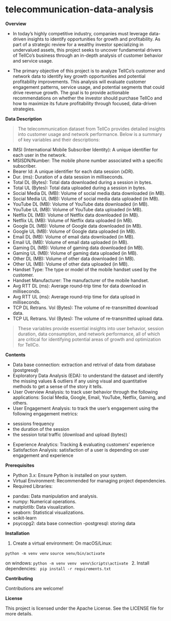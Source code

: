 # telecommunication-data-analysis
**Overview**
* In today’s highly competitive industry, companies must leverage data-driven insights to identify opportunities for growth and profitability.  As part of a strategic review for a wealthy investor specializing in undervalued assets, this project seeks to uncover fundamental drivers of TellCo’s business through an in-depth analysis of customer behavior and service usage.

* The primary objective of this project is to analyze TellCo’s customer and network data to identify key growth opportunities and potential profitability improvements. This analysis will evaluate customer engagement patterns, service usage, and potential segments that could drive revenue growth. The goal is to provide actionable recommendations on whether the investor should purchase TellCo and how to maximize its future profitability through focused, data-driven strategies.

**Data Description**
> The telecommunication dataset from TellCo provides detailed insights into customer usage and network performance. Below is a summary of key variables and their descriptions:

- IMSI (International Mobile Subscriber Identity): A unique identifier for each user in the network.
- MSISDN/Number: The mobile phone number associated with a specific subscriber.
- Bearer Id: A unique identifier for each data session (xDR).
- Dur. (ms): Duration of a data session in milliseconds.
- Total DL (Bytes): Total data downloaded during a session in bytes.
- Total UL (Bytes): Total data uploaded during a session in bytes.
- Social Media DL (MB): Volume of social media data downloaded (in MB).
- Social Media UL (MB): Volume of social media data uploaded (in MB).
- YouTube DL (MB): Volume of YouTube data downloaded (in MB).
- YouTube UL (MB): Volume of YouTube data uploaded (in MB).
- Netflix DL (MB): Volume of Netflix data downloaded (in MB).
- Netflix UL (MB): Volume of Netflix data uploaded (in MB).
- Google DL (MB): Volume of Google data downloaded (in MB).
- Google UL (MB): Volume of Google data uploaded (in MB).
- Email DL (MB): Volume of email data downloaded (in MB).
- Email UL (MB): Volume of email data uploaded (in MB).
- Gaming DL (MB): Volume of gaming data downloaded (in MB).
- Gaming UL (MB): Volume of gaming data uploaded (in MB).
- Other DL (MB): Volume of other data downloaded (in MB).
- Other UL (MB): Volume of other data uploaded (in MB).
- Handset Type: The type or model of the mobile handset used by the customer.
- Handset Manufacturer: The manufacturer of the mobile handset.
- Avg RTT DL (ms): Average round-trip time for data download in milliseconds.
- Avg RTT UL (ms): Average round-trip time for data upload in milliseconds.
- TCP DL Retrans. Vol (Bytes): The volume of re-transmitted download data.
- TCP UL Retrans. Vol (Bytes): The volume of re-transmitted upload data.
> These variables provide essential insights into user behavior, session duration, data consumption, and network performance, all of which are critical for identifying potential areas of growth and optimization for TellCo.

**Contents**
* Data base connection: extraction and retrival of data from database (postgresql)
* Exploratory Data Analysis (EDA): to understand the dataset and identify the missing values & outliers if any using visual and quantitative methods to get a sense of the story it tells. 
* User Overview Analysis: to track user behavior through the following applications:  Social Media, Google, Email, YouTube, Netflix, Gaming, and others.
* User Engagement Analysis: to track the user’s engagement using the following engagement metrics: 
- sessions frequency 
- the duration of the session 
- the session total traffic (download and upload (bytes))
* Experience Analytics: Tracking & evaluating customers’ experience 
* Satisfaction Analysis: satisfaction of a user is depending on user engagement and experience

**Prerequisites**
* Python 3.x: Ensure Python is installed on your system.
* Virtual Environment: Recommended for managing project dependencies.
* Required Libraries:
- pandas: Data manipulation and analysis. 
- numpy: Numerical operations. 
- matplotlib: Data visualization. 
- seaborn: Statistical visualizations.
- scikit-learn
- psycopg2: data base connection
-postgresql: storing data

**Installation**

1. Create a virtual environment:
On macOS/Linux:

```python -m venv venv```
```source venv/bin/activate```


on windows:
```python -m venv venv ```
```venv\Scripts\activate ```
2. Install dependencies:
``` pip install -r requirements.txt```

**Contributing**

Contributions are welcome!

**License**

This project is licensed under the Apache License. See the LICENSE file for more details.